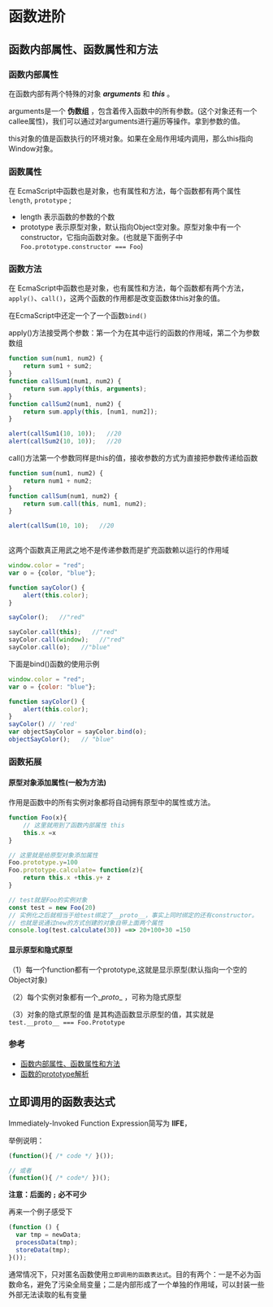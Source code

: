 # 函数进阶

## 函数内部属性、函数属性和方法

### 函数内部属性

在函数内部有两个特殊的对象 ***arguments*** 和 ***this*** 。

arguments是一个 **伪数组** ，包含着传入函数中的所有参数。(这个对象还有一个 callee属性)，我们可以通过对arguments进行遍历等操作。拿到参数的值。

this对象的值是函数执行的环境对象。如果在全局作用域内调用，那么this指向Window对象。

### 函数属性


在 EcmaScript中函数也是对象，也有属性和方法，每个函数都有两个属性 `length`, `prototype` ;

* length 表示函数的参数的个数
* prototype 表示原型对象，默认指向Object空对象。原型对象中有一个constructor，它指向函数对象。(也就是下面例子中 `Foo.prototype.constructor === Foo`)

### 函数方法

在 EcmaScript中函数也是对象，也有属性和方法，每个函数都有两个方法，`apply()`、`call()`，这两个函数的作用都是改变函数体this对象的值。

在EcmaScript中还定一个了一个函数`bind()`

apply()方法接受两个参数：第一个为在其中运行的函数的作用域，第二个为参数数组

```javascript
function sum(num1, num2) {
    return sum1 + sum2;
}
function callSum1(num1, num2) {
    return sum.apply(this, arguments);
}
function callSum2(num1, num2) {
    return sum.apply(this, [num1, num2]);
}

alert(callSum1(10, 10));   //20
alert(callSum2(10, 10));   //20

```

call()方法第一个参数同样是this的值，接收参数的方式为直接把参数传递给函数

```javascript
function sum(num1, num2) {
    return num1 + num2;
}
function callSum(num1, num2) {
    return sum.call(this, num1, num2);
}

alert(callSum(10, 10);   //20
      
```

这两个函数真正用武之地不是传递参数而是扩充函数赖以运行的作用域

```javascript
window.color = "red";
var o = {color, "blue"};

function sayColor() {
    alert(this.color);
}

sayColor();   //"red"

sayColor.call(this);   //"red"
sayColor.call(window);   //"red"
sayColor.call(o);   //"blue"

```

下面是bind()函数的使用示例

```javascript
window.color = "red";
var o = {color: "blue"};

function sayColor() {
    alert(this.color);
}
sayColor() // 'red'
var objectSayColor = sayColor.bind(o);
objectSayColor();   // "blue"
```



### 函数拓展

#### 原型对象添加属性(一般为方法)

作用是函数中的所有实例对象都将自动拥有原型中的属性或方法。

```javascript
function Foo(x){
    // 这里就用到了函数内部属性 this
    this.x =x
}

// 这里就是给原型对象添加属性
Foo.prototype.y=100
Foo.prototype.calculate= function(z){
    return this.x +this.y+ z
}

// test就是Foo的实例对象
const test = new Foo(20)
// 实例化之后就相当于给test绑定了__proto__，事实上同时绑定的还有constructor。
// 也就是说通过new的方式创建的对象自带上面两个属性
console.log(test.calculate(30)) ==> 20+100+30 =150

```



####  显示原型和隐式原型

（1）每一个function都有一个prototype,这就是显示原型(默认指向一个空的Object对象)

（2）每个实例对象都有一个\__proto__ ，可称为隐式原型

（3）对象的隐式原型的值 是其构造函数显示原型的值，其实就是`test.__proto__ === Foo.Prototype`



### 参考

* [函数内部属性、函数属性和方法](https://blog.csdn.net/m0_37581397/article/details/81982670)
* [函数的prototype解析](https://blog.csdn.net/qq_16858683/article/details/79337329)



## 立即调用的函数表达式

Immediately-Invoked Function Expression简写为 **IIFE**，

举例说明：

```javascript
(function(){ /* code */ }());

// 或者
(function(){ /* code*/ })();
```

**注意：后面的 `;` 必不可少**

再来一个例子感受下

```javascript
(function () {
  var tmp = newData;
  processData(tmp);
  storeData(tmp);
}());
```

通常情况下，只对匿名函数使用`立即调用的函数表达式`。目的有两个：一是不必为函数命名，避免了污染全局变量；二是内部形成了一个单独的作用域，可以封装一些外部无法读取的私有变量